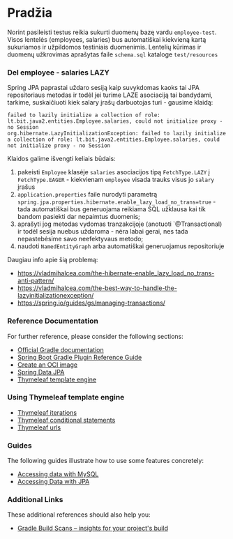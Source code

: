 # Pradžia

Norint pasileisti testus reikia sukurti duomenų bazę vardu `employee-test`.
Visos lentelės (employees, salaries) bus automatiškai kiekvieną kartą sukuriamos ir
užpildomos testiniais duomenimis. Lentelių kūrimas ir duomenų užkrovimas aprašytas faile 
`schema.sql` kataloge `test/resources`  

### Del employee - salaries LAZY 

Spring JPA paprastai uždaro sesiją kaip suvykdomas kaoks tai JPA repositoriaus metodas ir
todėl jei turime LAZE asociaciją tai bandydami, tarkime, suskaičiuoti kiek salary įrašų
darbuotojas turi - gausime klaidą:
```
failed to lazily initialize a collection of role: lt.bit.java2.entities.Employee.salaries, could not initialize proxy - no Session
org.hibernate.LazyInitializationException: failed to lazily initialize a collection of role: lt.bit.java2.entities.Employee.salaries, could not initialize proxy - no Session
```
Klaidos galime išvengti keliais būdais:

1. pakeisti `Employee` klasėje `salaries` asociacijos tipą `FetchType.LAZY` į `FetchType.EAGER` - 
   kiekvienam `employee` visada trauks visus jo `salary` įrašus  
1. `application.properties` faile nurodyti parametrą 
   `spring.jpa.properties.hibernate.enable_lazy_load_no_trans=true` -
   tada automatiškai bus generuojama reikiama SQL užklausa kai tik bandom pasiekti dar nepaimtus duomenis;
1. aprašyti jog  metodas vydomas tranzakcijoje (anotuoti `@Transactional) ir todėl sesija nuebus uždaroma - 
   nėra labai gerai, nes tada nepastebėsime savo neefektyvaus metodo;
1. naudoti `NamedEntityGraph` arba automatiškai generuojamus repositoriuje

Daugiau info apie šią problemą: 
- https://vladmihalcea.com/the-hibernate-enable_lazy_load_no_trans-anti-pattern/
- https://vladmihalcea.com/the-best-way-to-handle-the-lazyinitializationexception/ 
- https://spring.io/guides/gs/managing-transactions/

### Reference Documentation
For further reference, please consider the following sections:

* [Official Gradle documentation](https://docs.gradle.org)
* [Spring Boot Gradle Plugin Reference Guide](https://docs.spring.io/spring-boot/docs/2.3.0.RELEASE/gradle-plugin/reference/html/)
* [Create an OCI image](https://docs.spring.io/spring-boot/docs/2.3.0.RELEASE/gradle-plugin/reference/html/#build-image)
* [Spring Data JPA](https://docs.spring.io/spring-boot/docs/2.3.0.RELEASE/reference/htmlsingle/#boot-features-jpa-and-spring-data)
* [Thymeleaf template engine](https://www.thymeleaf.org/)

### Using Thymeleaf template engine

* [Thymeleaf iterations](https://www.thymeleaf.org/doc/tutorials/3.0/usingthymeleaf.html#iteration)
* [Thymeleaf conditional statements](https://www.thymeleaf.org/doc/tutorials/3.0/usingthymeleaf.html#conditional-evaluation)
* [Thymeleaf urls](https://www.thymeleaf.org/doc/tutorials/3.0/usingthymeleaf.html#link-urls)


### Guides
The following guides illustrate how to use some features concretely:

* [Accessing data with MySQL](https://spring.io/guides/gs/accessing-data-mysql/)
* [Accessing Data with JPA](https://spring.io/guides/gs/accessing-data-jpa/)

### Additional Links
These additional references should also help you:

* [Gradle Build Scans – insights for your project's build](https://scans.gradle.com#gradle)

